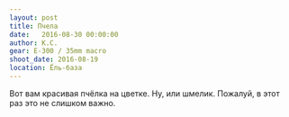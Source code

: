 ```yaml
---
layout: post
title: Пчела
date:   2016-08-30 00:00:00
author: К.С.
gear: E-300 / 35mm macro
shoot_date: 2016-08-19
location: Ёль-база
---
```


Вот вам красивая пчёлка на цветке. Ну, или шмелик. Пожалуй, в этот раз это не слишком важно.
